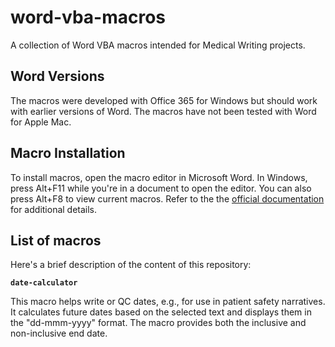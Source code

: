 # word-vba-macros
A collection of Word VBA macros intended for Medical Writing projects.

## Word Versions
The macros were developed with Office 365 for Windows but should work with earlier versions of Word. The macros have not been tested with Word for Apple Mac.

## Macro Installation
To install macros, open the macro editor in Microsoft Word. In Windows, press Alt+F11 while you're in a document to open the editor. You can also press Alt+F8 to view current macros. Refer to the the [official documentation](https://support.microsoft.com/en-us/office/create-or-run-a-macro-c6b99036-905c-49a6-818a-dfb98b7c3c9c) for additional details.

## List of macros
Here's a brief description of the content of this repository:

**`date-calculator`**

This macro helps write or QC dates, e.g., for use in patient safety narratives. It calculates future dates based on the selected text and displays them in the "dd-mmm-yyyy" format. The macro provides both the inclusive and non-inclusive end date.


